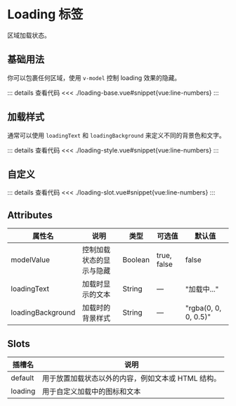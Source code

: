 <script setup>
import loadingBase from "./loading-base.vue"
import loadingStyle from "./loading-style.vue"
import loadingSlot from "./loading-slot.vue"
</script>


# Loading 标签

区域加载状态。

## 基础用法

你可以包裹任何区域，使用 ```v-model``` 控制 loading 效果的隐藏。

<loadingBase />

::: details 查看代码
<<< ./loading-base.vue#snippet{vue:line-numbers}
:::


## 加载样式

通常可以使用 ```loadingText``` 和 ```loadingBackground``` 来定义不同的背景色和文字。

<loadingStyle />

::: details 查看代码
<<< ./loading-style.vue#snippet{vue:line-numbers}
:::



## 自定义

<loadingSlot />

::: details 查看代码
<<< ./loading-slot.vue#snippet{vue:line-numbers}
:::


## Attributes

<table>
  <thead>
    <tr>
      <th>属性名</th>
      <th>说明</th>
      <th>类型</th>
      <th>可选值</th>
      <th>默认值</th>
    </tr>
  </thead>
  <tbody>
    <tr>
      <td>modelValue</td>
      <td>控制加载状态的显示与隐藏</td>
      <td>Boolean</td>
      <td>true, false</td>
      <td>false</td>
    </tr>
    <tr>
      <td>loadingText</td>
      <td>加载时显示的文本</td>
      <td>String</td>
      <td>—</td>
      <td>"加载中..."</td>
    </tr>
    <tr>
      <td>loadingBackground</td>
      <td>加载时的背景样式</td>
      <td>String</td>
      <td>—</td>
      <td>"rgba(0, 0, 0, 0.5)"</td>
    </tr>
  </tbody>
</table>


## Slots

<table>
  <thead>
    <tr>
      <th>插槽名</th>
      <th>说明</th>
    </tr>
  </thead>
  <tbody>
    <tr>
      <td>default</td>
      <td>用于放置加载状态以外的内容，例如文本或 HTML 结构。</td>
    </tr>
    <tr>
      <td>loading</td>
      <td>用于自定义加载中的图标和文本</td>
    </tr>
  </tbody>
</table>
